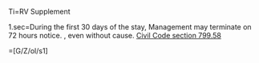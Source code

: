 Ti=RV Supplement


1.sec=During the first 30 days of the stay, Management may terminate on 72 hours notice.  , even without cause.  <a href="http://law.onecle.com/california/civil/799.58.html">Civil Code section 799.58</a>


=[G/Z/ol/s1]